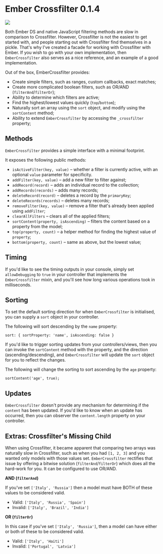 Ember Crossfilter 0.1.4
================
<img src="https://travis-ci.org/Wildhoney/EmberCrossfilter.png?branch=master" />

Both Ember DS and native JavaScript filtering methods are slow in comparison to Crossfilter. However, Crossfilter is not the easiest to get started with, and people starting out with Crossfilter find themselves in a pickle. That's why I've created a facade for working with Crossfilter with Ember. If you wish to go with your own implementation, then `EmberCrossfilter` also serves as a nice reference, and an example of a good implementation.

Out of the box, EmberCrossfilter provides:

* Create simple filters, such as ranges, custom callbacks, exact matches;
* Create more complicated boolean filters, such as OR/AND (`filterAnd`/`filterOr`);
* Ability to determine which filters are active;
* Find the highest/lowest values quickly (`top`/`bottom`);
* Naturally sort an array using the `sort` object, and modify using the `sortContent` method;
* Ability to extend `EmberCrossfilter` by accessing the `_crossfilter` property;

Methods
-------------

`EmberCrossfilter` provides a simple interface with a minimal footprint.

It exposes the following public methods:

* `isActiveFilter(key, value)` &ndash; whether a filter is currently active, with an optional `value` parameter for specificity.
* `addFilter(key, value)` &ndash; add a new filter to filter against;
* `addRecord(record)` &ndash; adds an individual record to the collection;
* `addRecords(records)` &ndash; adds many records;
* `deleteRecord(record)` &ndash; deletes a record by the `primaryKey`;
* `deleteRecords(records)` &ndash; deletes many records;
* `removeFilter(key, value)` &ndash; remove a filter that's already been applied using `addFilter`;
* `clearAllFilters` &ndash; clears all of the applied filters;
* `sortContent(property, isAscending)` &ndash; filters the content based on a property from the model;
* `top(property, count)` &ndash; a helper method for finding the highest value of `property`;
* `bottom(property, count)` &ndash; same as above, but the lowest value;

Timing
-------------

If you'd like to see the timing outputs in your console, simply set `allowDebugging` to `true` in your controller that implements the `EmberCrossfilter` mixin, and you'll see how long various operations took in milliseconds.


Sorting
-------------

To set the default sorting direction for when `EmberCrossfilter` is initialised, you can supply a `sort` object in your controller.

The following will sort descending by the `name` property:

	sort: { sortProperty: 'name', isAscending: false }
	
If you'd like to trigger sorting updates from your controllers/views, then you can invoke the `sortContent` method with the property, and the direction (ascending/descending), and `EmberCrossfilter` will update the `sort` object for you to reflect the changes.

The following will change the sorting to sort ascending by the `age` property:

	sortContent('age', true);
	
	
Updates
-------------

`EmberCrossfilter` doesn't provide any mechanism for determining if the `content` has been updated. If you'd like to know when an update has occurred, then you can observer the `content.length` property on your controller.

Extras: Crossfilter's Missing Child
-------------

When using Crossfilter, it became apparent that comparing two arrays was naturally slow in Crossfilter, such as when you had `[1, 2, 3]` and you wanted only models with those values set. `EmberCrossfilter` rectifies that issue by offering a bitwise solution (`filterAnd`/`filterOr`) which does all the hard-work for you. It can be configured to use OR/AND.

**AND (`filterAnd`)**

If you've set `['Italy', 'Russia']` then a model must have BOTH of these values to be considered valid.

* Valid: `['Italy', 'Russia', 'Spain']`
* Invalid: `['Italy', 'Brazil', 'India']`

**OR (`filterOr`)**

In this case if you've set `['Italy', 'Russia']`, then a model can have either or both of these to be considered valid.

* Valid: `['Italy', 'Haiti']`
* Invalid: `['Portugal', 'Latvia']`